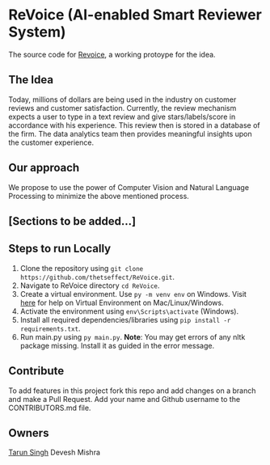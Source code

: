 # ReVoice (AI-enabled Smart Reviewer System)
The source code for [Revoice](https://revoice.tech), a working protoype for the idea. 

## The Idea
Today, millions of dollars are being used in the industry on customer reviews and customer satisfaction. Currently, the review mechanism expects a user to type in a text review and give stars/labels/score in accordance with his experience. This review then is stored in a database of the firm. The data analytics team then provides meaningful insights upon the customer experience.

## Our approach
We propose to use the power of Computer Vision and Natural Language Processing to minimize the above mentioned process. 

## [Sections to be added...]

## Steps to run Locally
1. Clone the repository using ```git clone  https://github.com/thetseffect/ReVoice.git```.
2. Navigate to ReVoice directory ```cd ReVoice```.
3. Create a virtual environment. Use ```py -m venv env``` on Windows. Visit [here](https://packaging.python.org/guides/installing-using-pip-and-virtual-environments/) for help on Virtual Environment on Mac/Linux/Windows.
4. Activate the environment using ```env\Scripts\activate``` (Windows).
5. Install all required dependencies/libraries using ```pip install -r requirements.txt```.
6. Run main.py using ```py main.py```.
**Note**: You may get errors of any nltk package missing. Install it as guided in the error message.

## Contribute
To add features in this project fork this repo and add changes on a branch and make a Pull Request. Add your name  and Github username to the CONTRIBUTORS.md file.

## Owners
[Tarun Singh](https://www.linkedin.com/in/thetseffect/)
Devesh Mishra